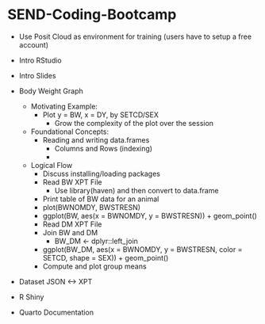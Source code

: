 # SEND-Coding-Bootcamp
* Use Posit Cloud as environment for training (users have to setup a free account)
* Intro RStudio
* Intro Slides
* Body Weight Graph
  * Motivating Example:
    * Plot y = BW, x = DY, by SETCD/SEX
      * Grow the complexity of the plot over the session
  * Foundational Concepts:
    * Reading and writing data.frames
      * Columns and Rows (indexing)
      * 
  * Logical Flow
    * Discuss installing/loading packages
    * Read BW XPT File
      * Use library(haven) and then convert to data.frame
    * Print table of BW data for an animal
    * plot(BWNOMDY, BWSTRESN)
    * ggplot(BW, aes(x = BWNOMDY, y = BWSTRESN)) + geom_point()
    * Read DM XPT File
    * Join BW and DM
      * BW_DM <- dplyr::left_join
    * ggplot(BW_DM, aes(x = BWNOMDY, y = BWSTRESN, color = SETCD, shape = SEX)) + geom_point()
    * Compute and plot group means

* Dataset JSON <-> XPT
* R Shiny
* Quarto Documentation
